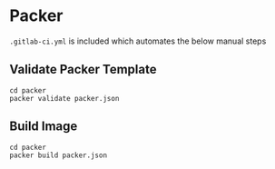 # Packer

```.gitlab-ci.yml``` is included which automates the below manual steps
## Validate Packer Template
```
cd packer
packer validate packer.json
```
## Build Image
```
cd packer
packer build packer.json
```
